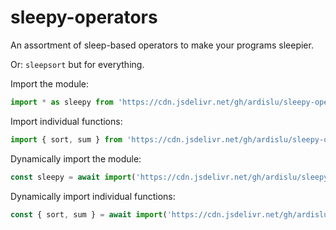 # sleepy-operators

An assortment of sleep-based operators to make your programs sleepier.

Or: `sleepsort` but for everything.

Import the module:

```javascript
import * as sleepy from 'https://cdn.jsdelivr.net/gh/ardislu/sleepy-operators/sleepy-operators.js';
```

Import individual functions:

```javascript
import { sort, sum } from 'https://cdn.jsdelivr.net/gh/ardislu/sleepy-operators/sleepy-operators.js';
```

Dynamically import the module:

```javascript
const sleepy = await import('https://cdn.jsdelivr.net/gh/ardislu/sleepy-operators/sleepy-operators.js');
```

Dynamically import individual functions:

```javascript
const { sort, sum } = await import('https://cdn.jsdelivr.net/gh/ardislu/sleepy-operators/sleepy-operators.js');
```
